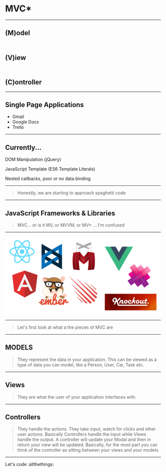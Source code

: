 # MVC*

---

## (M)odel <br><br>

## (V)iew <br><br>

## (C)ontroller

---

## Single Page Applications

* Gmail
* Google Docs
* Trello

---

## Currently...

DOM Manipulation (jQuery) 

JavaScript Template (ES6 Template Literals)

Nested callbacks, poor or no data binding

---

> Honestly, we are starting to approach spaghetti code

---

## JavaScript Frameworks & Libraries

> MVC... or is it MV, or MVVM, or MV* ... I'm confused

---

![inline](assets/frameworks.png)

---

> Let's first look at what a the pieces of MVC are

---

## MODELS

> They represent the data in your application. This can be viewed as a type of data you can model, like a Person, User, Car, Task etc.

---

## Views

> They are what the user of your application interfaces with.

---

## Controllers

> They handle the actions. They take input, watch for clicks and other user actions. Basically Controllers handle the input while Views handle the output. A controller will update your Modal and then in return your view will be updated. Basically, for the most part you can think of the controller as sitting between your views and your models.

---

Let's code :allthethings:
